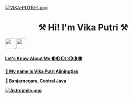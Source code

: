 [![VIKA-PUTRI-1.png](https://i.postimg.cc/0ySzntVX/VIKA-PUTRI-1.png)](https://postimg.cc/871kPbQL)
<h1 align=center> ⚒ Hi! I'm Vika Putri ⚒ </h1>


<p align="left"> <a href="https://www.github.com/Vikapat" target="_blank" rel="noreferrer"> <picture> <source media="(prefers-color-scheme: dark)" srcset="https://raw.githubusercontent.com/danielcranney/readme-generator/main/public/icons/socials/github-dark.svg" /> <source media="(prefers-color-scheme: light)" srcset="https://raw.githubusercontent.com/danielcranney/readme-generator/main/public/icons/socials/github.svg" /> <img src="https://raw.githubusercontent.com/danielcranney/readme-generator/main/public/icons/socials/github.svg" width="32" height="32" /> </picture> </a> <a href="http://www.instagram.com/vikapat_" target="_blank" rel="noreferrer"><img src="https://raw.githubusercontent.com/danielcranney/readme-generator/main/public/icons/socials/instagram.svg" width="32" height="32" />
  
<h4 align=left>Let's Know About Me
🌒🌓🌔🌕🌖🌗🌘
<h4 align=left>💬 My name is Vika Putri Ajiningtias	
  
🏡 Banjarnegara, Central Java

[![Astrophile.png](https://i.postimg.cc/sxv8mwGT/Astrophile.png)](https://postimg.cc/4HRBNv5c)










